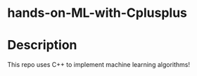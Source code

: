 # hands-on-ML-with-Cplusplus

# Description

This  repo uses C++ to implement machine learning algorithms!

